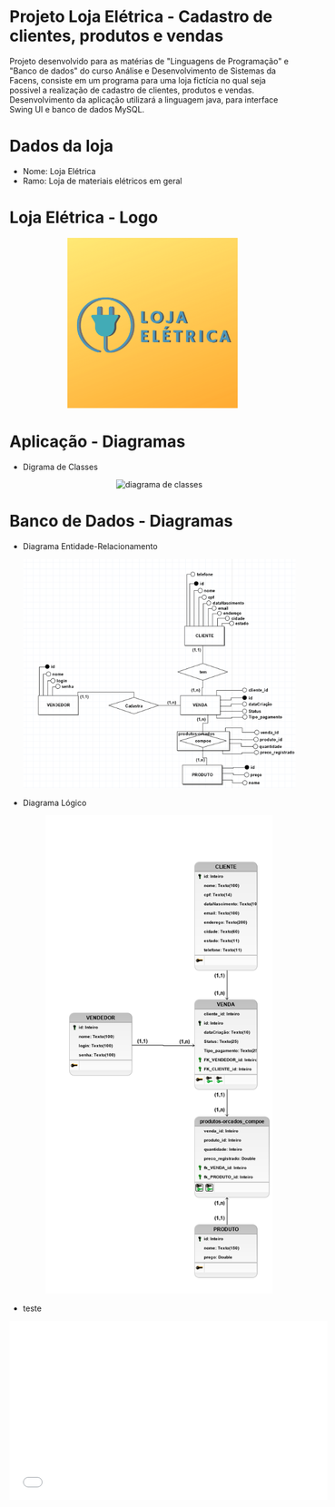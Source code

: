 # Projeto Loja Elétrica - Cadastro de clientes, produtos e vendas

<span>
Projeto desenvolvido para as matérias de "Linguagens de Programação" e "Banco de dados" do curso Análise e Desenvolvimento de Sistemas da Facens, consiste em um programa para uma loja fictícia no qual seja possivel a realização de cadastro de clientes, produtos e vendas. Desenvolvimento da aplicação utilizará a linguagem java, para interface Swing UI e banco de dados MySQL.
</span>

# Dados da loja

* Nome: Loja Elétrica
* Ramo: Loja de materiais elétricos em geral

# Loja Elétrica - Logo

<div align="center">
  <img alt="Logo Loja Elétrica" width="300" title="Logo Loja Elétrica" src=".github/logo.png" /> 
</div>

# Aplicação - Diagramas

* Digrama de Classes

    <div align="center"> 
    <img  alt="diagrama de classes" width="600" title="diagrama de classes" src="" /> 
    </div>

# Banco de Dados - Diagramas

* Diagrama Entidade-Relacionamento

  <div align="center"> 
    <img  alt="DER" width="600" title="DEr" src=".github/Diagrama ER.png" /> 
  </div>

* Diagrama Lógico

  <div align="center">
    <img alt="Diagrama lógico" width="400" title="Diagrama lógico" src=".github/Diagrama Logico.png" /> 
  </div>

* teste

<iframe width="560" height="315" src="www.youtube.com/embed/kwAZ_Gk8XYU" frameborder="0" allow="accelerometer; autoplay; clipboard-write; encrypted-media; gyroscope; picture-in-picture" allowfullscreen></iframe>

